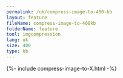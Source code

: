 ```yaml
---
permalink: /uk/compress-image-to-400-kb
layout: feature
fileName: compress-image-to-400kb
folderName: feature
tool: imgcompression
lang: uk
size: 400
type: kb
---
```


{%- include compress-image-to-X.html -%}
